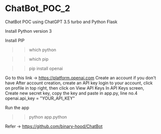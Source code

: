 # ChatBot_POC_2
ChatBot POC using ChatGPT 3.5 turbo and Python Flask

Install Python version 3

Install PIP

>> which python

>> which pip

>> pip install openai

Go to this link -> https://platform.openai.com
Create an account if you don't have
After account creation, create an API key
  login to your account, click on profile in top right, then click on View API Keys
  In API Keys screen, Create new secret key, copy the key and paste in app.py, line no.4
  openai.api_key = "YOUR_API_KEY"

Run the app
>> python app.python
























Refer -> https://github.com/binary-hood/ChatBot
